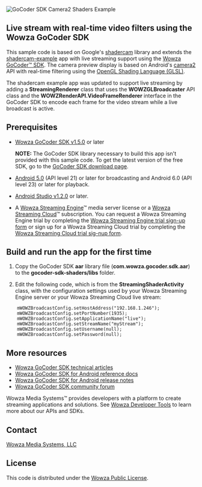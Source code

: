 
![GoCoder SDK Camera2 Shaders Example](https://raw.githubusercontent.com/WowzaMediaSystems/gocoder-sdk-camera2-shaders/master/gocoder-sdk-shaders/src/main/res/mipmap-xxhdpi/ic_launcher.png)

## Live stream with real-time video filters using the Wowza GoCoder SDK

This sample code is based on Google's [shadercam](https://github.com/googlecreativelab/shadercam) library and extends the [shadercam-example](https://github.com/googlecreativelab/shadercam/tree/master/shadercam-example) app with live streaming support using the [Wowza GoCoder™ SDK](https://www.wowza.com/products/gocoder). The camera preview display is based on Android's [camera2](https://developer.android.com/reference/android/hardware/camera2/package-summary.html) API with real-time filtering using the [OpenGL Shading Language (GLSL)](https://developer.android.com/guide/topics/graphics/opengl.html).

The shadercam example app was updated to support live streaming by adding a **StreamingRenderer** class that uses the **WOWZGLBroadcaster** API class and the **WOWZRenderAPI.VideoFrameRenderer** interface in the GoCoder SDK to encode each frame for the video stream while a live broadcast is active.

## Prerequisites

- [Wowza GoCoder SDK v1.5.0](https://www.wowza.com/products/gocoder) or later

     **NOTE:** The GoCoder SDK library necessary to build this app isn't provided with this sample code. To get the latest version of the free SDK, go to the [GoCoder SDK download page](https://www.wowza.com/pricing/installer#gocodersdk-downloads).

- [Android 5.0](https://developer.android.com/studio/index.html) (API level 21) or later for broadcasting and Android 6.0 (API level 23) or later for playback.
- [Android Studio v1.2.0](https://developer.android.com/studio/index.html) or later.
- A [Wowza Streaming Engine](https://www.wowza.com/products/streaming-engine)™ media server license or a [Wowza Streaming Cloud](https://www.wowza.com/products/streaming-cloud)™ subscription. You can request a Wowza Streaming Engine trial by completing the [Wowza Streaming Engine trial sign-up form](https://www.wowza.com/pricing/trial) or sign up for a Wowza Streaming Cloud trial by completing the [Wowza Streaming Cloud trial sig-nup form](https://www.wowza.com/pricing/cloud-free-trial).

## Build and run the app for the first time

1. Copy the GoCoder SDK **aar** library file (**com.wowza.gocoder.sdk.aar**) to the **gocoder-sdk-shaders/libs** folder.

2. Edit the following code, which is from the **StreamingShaderActivity** class, with the configuration settings used by your Wowza Streaming Engine server or your Wowza Streaming Cloud live stream:

```
    mWOWZBroadcastConfig.setHostAddress("192.168.1.246");
    mWOWZBroadcastConfig.setPortNumber(1935);
    mWOWZBroadcastConfig.setApplicationName("live");
    mWOWZBroadcastConfig.setStreamName("myStream");
    mWOWZBroadcastConfig.setUsername(null);
    mWOWZBroadcastConfig.setPassword(null);
```

## More resources
* [Wowza GoCoder SDK technical articles](https://www.wowza.com/docs/wowza-gocoder-sdk)
* [Wowza GoCoder SDK for Android reference docs](https://www.wowza.com/resources/gocodersdk/docs/api-reference-android/)
* [Wowza GoCoder SDK for Android release notes](https://www.wowza.com/docs/wowza-gocoder-sdk-release-notes-for-android)
* [Wowza GoCoder SDK community forum](https://www.wowza.com/community/spaces/36/wowza-gocoder-sdk.html)

Wowza Media Systems™ provides developers with a platform to create streaming applications and solutions. See [Wowza Developer Tools](https://www.wowza.com/resources/developers) to learn more about our APIs and SDKs.

## Contact
[Wowza Media Systems, LLC](https://www.wowza.com/contact)

## License
This code is distributed under the [Wowza Public License](https://github.com/WowzaMediaSystems/gocoder-sdk-camera2-shaders/blob/master/LICENSE).
